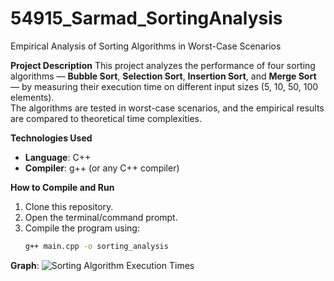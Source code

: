 # 54915_Sarmad_SortingAnalysis
Empirical Analysis of Sorting Algorithms in Worst-Case Scenarios

**Project Description**
This project analyzes the performance of four sorting algorithms — **Bubble Sort**, **Selection Sort**, **Insertion Sort**, and **Merge Sort** — by measuring their execution time on different input sizes (5, 10, 50, 100 elements).  
The algorithms are tested in worst-case scenarios, and the empirical results are compared to theoretical time complexities.

**Technologies Used**
- **Language**: C++
- **Compiler**: g++ (or any C++ compiler)

**How to Compile and Run**
1. Clone this repository.
2. Open the terminal/command prompt.
3. Compile the program using:
   ```bash
   g++ main.cpp -o sorting_analysis
**Graph**:
![Sorting Algorithm Execution Times](sorting_graph.png)

